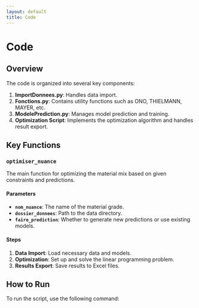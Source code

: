 ```yaml
---
layout: default
title: Code
---
```


# Code

## Overview

The code is organized into several key components:

1. **ImportDonnees.py**: Handles data import.
2. **Fonctions.py**: Contains utility functions such as ONO, THIELMANN, MAYER, etc.
3. **ModelePrediction.py**: Manages model prediction and training.
4. **Optimization Script**: Implements the optimization algorithm and handles result export.

## Key Functions

### `optimiser_nuance`

The main function for optimizing the material mix based on given constraints and predictions.

#### Parameters
- **`nom_nuance`**: The name of the material grade.
- **`dossier_donnees`**: Path to the data directory.
- **`faire_prediction`**: Whether to generate new predictions or use existing models.

#### Steps
1. **Data Import**: Load necessary data and models.
2. **Optimization**: Set up and solve the linear programming problem.
3. **Results Export**: Save results to Excel files.

## How to Run

To run the script, use the following command:
